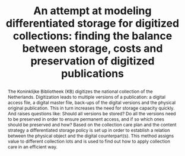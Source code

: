 ---
abstract: 'The Koninklijke Bibliotheek (KB) digitizes the national collection of the
  Netherlands. Digitization leads to multiple versions of a publication: a digital
  access file, a digital master file, back-ups of the digital versions and the physical
  original publication. This in turn increases the need for storage capacity quickly.
  And raises questions like: Should all versions be stored? Do all the versions need
  to be preserved in order to ensure permanent access, and if so which ones should
  be preserved and how? Based on the collection care plan and the content strategy
  a differentiated storage policy is set up in order to establish a relation between
  the physical object and the digital counterpart(s). This method assigns value to
  different collection lots and is used to find out how to apply collection care in
  an efficient way.'
creators:
- Stoutjesdijk, Trudie
date: null
document_url: https://services.phaidra.univie.ac.at/api/object/o:377378/download
grand_parent: iPRES
institutions: []
keywords:
- storage policies; collection care; permanent access; digitized collections; ipres;
  lisbon
landing_page_url: https://phaidra.univie.ac.at/o:377378
language: eng
layout: publication
license: CC BY-SA 2.0 AT
notes_url: null
parent: iPRES 2013
publication_type: paper
size: 134674
slides_url: null
source_name: iPRES
title: 'An attempt at modeling differentiated storage for digitized collections: finding
  the balance between storage, costs and preservation of digitized publications'
year: 2013
---